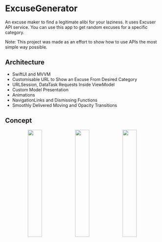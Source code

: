 # ExcuseGenerator
An excuse maker to find a legitimate alibi for your laziness. It uses Excuser API service.
You can use this app to get random excuses for a specific category.

Note: This project was made as an effort to show how to use APIs the most simple way possible.


## Architecture
- SwiftUI and MVVM
- Customisable URL to Show an Excuse From Desired Category
- URLSession, DataTask Requests Inside ViewModel
- Custom Model Presentation
- Animations
- NavigationLinks and Dismissing Functions
- Smoothly Delivered Moving and Opacity Transitions
 
## Concept


<p align="middle">
  <img src="images/img1.jpg" width=30% height=30%>
  <img src="images/img2.jpg" width=30% height=30%>
  <img src="images/img3.jpg" width=30% height=30%>
</p>
